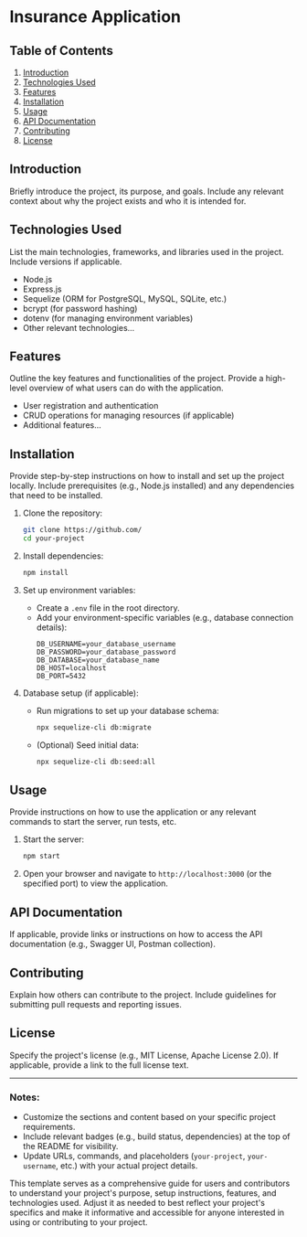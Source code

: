 
# Insurance Application

## Table of Contents

1. [Introduction](#introduction)
2. [Technologies Used](#technologies-used)
3. [Features](#features)
4. [Installation](#installation)
5. [Usage](#usage)
6. [API Documentation](#api-documentation)
7. [Contributing](#contributing)
8. [License](#license)

## Introduction

Briefly introduce the project, its purpose, and goals. Include any relevant context about why the project exists and who it is intended for.

## Technologies Used

List the main technologies, frameworks, and libraries used in the project. Include versions if applicable.

- Node.js
- Express.js
- Sequelize (ORM for PostgreSQL, MySQL, SQLite, etc.)
- bcrypt (for password hashing)
- dotenv (for managing environment variables)
- Other relevant technologies...

## Features

Outline the key features and functionalities of the project. Provide a high-level overview of what users can do with the application.

- User registration and authentication
- CRUD operations for managing resources (if applicable)
- Additional features...

## Installation

Provide step-by-step instructions on how to install and set up the project locally. Include prerequisites (e.g., Node.js installed) and any dependencies that need to be installed.

1. Clone the repository:
   ```bash
   git clone https://github.com/
   cd your-project
   ```

2. Install dependencies:
   ```bash
   npm install
   ```

3. Set up environment variables:
   - Create a `.env` file in the root directory.
   - Add your environment-specific variables (e.g., database connection details):
     ```dotenv
     DB_USERNAME=your_database_username
     DB_PASSWORD=your_database_password
     DB_DATABASE=your_database_name
     DB_HOST=localhost
     DB_PORT=5432
     ```

4. Database setup (if applicable):
   - Run migrations to set up your database schema:
     ```bash
     npx sequelize-cli db:migrate
     ```
   - (Optional) Seed initial data:
     ```bash
     npx sequelize-cli db:seed:all
     ```

## Usage

Provide instructions on how to use the application or any relevant commands to start the server, run tests, etc.

1. Start the server:
   ```bash
   npm start
   ```

2. Open your browser and navigate to `http://localhost:3000` (or the specified port) to view the application.

## API Documentation

If applicable, provide links or instructions on how to access the API documentation (e.g., Swagger UI, Postman collection).

## Contributing

Explain how others can contribute to the project. Include guidelines for submitting pull requests and reporting issues.

## License

Specify the project's license (e.g., MIT License, Apache License 2.0). If applicable, provide a link to the full license text.

---

### Notes:
- Customize the sections and content based on your specific project requirements.
- Include relevant badges (e.g., build status, dependencies) at the top of the README for visibility.
- Update URLs, commands, and placeholders (`your-project`, `your-username`, etc.) with your actual project details.

This template serves as a comprehensive guide for users and contributors to understand your project's purpose, setup instructions, features, and technologies used. Adjust it as needed to best reflect your project's specifics and make it informative and accessible for anyone interested in using or contributing to your project.